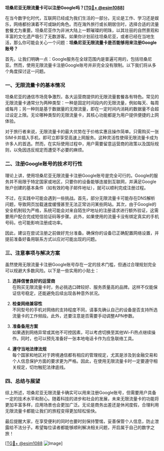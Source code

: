 **坦桑尼亚无限流量卡可以注册Google吗？[[TG💪+ @esim1088](https://t.me/s/esim1088)]**

在当今数字化时代，互联网已经成为我们生活的一部分。无论是工作、学习还是娱乐，网络都扮演着不可或缺的角色。而在海外旅行或长期居住时，选择合适的流量套餐尤为重要。坦桑尼亚作为非洲大陆上一颗璀璨的明珠，以其壮丽的自然景观和丰富的文化遗产吸引了无数游客。如果你计划前往坦桑尼亚，或者已经在当地生活，那么你可能会关心一个问题：**坦桑尼亚无限流量卡是否能够用来注册Google账号？**

首先，让我们明确一点：Google服务在全球范围内是普遍可用的，包括坦桑尼亚。然而，使用无限流量卡注册Google账号并非完全没有限制。以下我们将从多个角度探讨这一问题。

### **一、无限流量卡的基本情况**

坦桑尼亚的通信市场竞争激烈，各大运营商提供的无限流量套餐各有特色。常见的无限流量卡通常分为两种类型：一种是固定时间段内的无限流量，例如每天、每周或每月；另一种则是基于数据量的无限流量，即在一定时间内消耗的数据量不会超过设定上限。无论哪种类型的无限流量卡，其核心功能都是为用户提供便捷的上网体验。

对于旅行者来说，无限流量卡的最大优势在于价格实惠且操作简单。只需购买一张SIM卡并插入手机，即可立即享受高速上网服务。这种灵活性使得无限流量卡成为许多人的首选。然而，在实际使用过程中，用户需要留意运营商的政策以及国际规则，以免因违反规定而遭受不必要的麻烦。

### **二、注册Google账号的技术可行性**

理论上讲，使用坦桑尼亚无限流量卡注册Google账号是完全可行的。Google的服务并不局限于特定国家或地区，只要你的设备能够连接到互联网，并满足Google账户创建的基本条件（如有效的电子邮件地址），就可以顺利完成注册过程。

不过，在实践中可能会遇到一些挑战。首先，部分无限流量卡可能存在DNS解析问题，导致网页加载速度缓慢甚至无法正常访问某些网站。其次，由于Google的安全机制较为严格，系统可能会对来自陌生IP地址的注册请求进行额外验证，这需要用户配合完成短信验证码等步骤。此外，如果使用的流量卡没有绑定真实的手机号码，也可能影响注册成功率。

因此，建议在尝试注册之前做好充分准备。确保你的设备已正确配置网络设置，并提前准备好备用联系方式以应对可能出现的问题。

### **三、注意事项与解决方案**

虽然使用无限流量卡注册Google账号存在一定的技术门槛，但通过合理规划完全可以规避大多数风险。以下是一些实用的小贴士：

1. **选择信誉良好的运营商**  
   在购买无限流量卡时，务必挑选口碑较好、服务质量高的品牌。这样不仅能保证信号稳定，还能避免后续出现各种意外状况。
   
2. **检查网络兼容性**  
   不同型号的手机对网络的支持程度不同，请事先确认自己的设备是否支持所选流量卡的工作频段。此外，还要注意是否需要手动调整APN参数。
   
3. **准备备用方案**  
   如果遇到网络异常或其他不可控因素，可以考虑切换至其他Wi-Fi热点继续操作。同时，也可以预先准备好一张本地电话卡作为应急联络工具。

4. **遵守当地法律法规**  
   每个国家和地区对于跨境通信都有相应的管理规定，尤其是涉及到金融交易和个人信息保护方面的要求更为严格。因此，在使用无限流量卡时一定要遵守相关规定，切勿触犯法律底线。

### **四、总结与展望**

综上所述，坦桑尼亚无限流量卡确实可以用来注册Google账号，但需要用户具备一定的技术水平和耐心。随着科技的进步和社会的发展，未来无限流量卡的功能将更加丰富多样，应用场景也会更加广泛。无论是商务出差还是休闲度假，合理利用无限流量卡都能让我们的旅程变得更加轻松愉快。

最后提醒大家，在享受便利的同时也要时刻保持警惕，妥善保管个人信息，防止泄露给不法分子。希望每位读者都能够顺利解决相关问题，开启属于自己的数字之旅！

[[TG💪+ @esim1088](https://t.me/s/esim1088) ![Image](https://i.postimg.cc/4NQfJmqS/Snipaste-2025-05-13-00-14-12.png)]